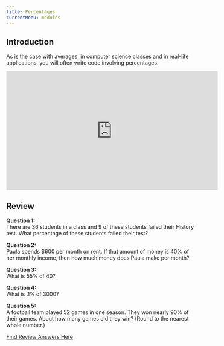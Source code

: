 ```yaml
---
title: Percentages
currentMenu: modules
---
```


## Introduction  

As is the case with averages, in computer science classes and in real-life applications, you will often write code involving percentages.

<div class="youtube-wrapper"><iframe width="560" height="315" src="https://www.youtube.com/embed/_SpE4hQ8D_o?rel=0" frameborder="0" allowfullscreen></iframe></div>

## Review   

**Question 1:**  
There are 36 students in a class and 9 of these students failed their History test. What percentage of these students failed their test? 

**Question 2:**  
Paula spends $600 per month on rent. If that amount of money is 40% of her monthly income, then how much money does Paula make per month?

**Question 3:**  
What is 55% of 40?

**Question 4:**  
What is .1% of 3000?

**Question 5:**  
A football team played 52 games in one season. They won nearly 90% of their games. About how many games did they win? (Round to the nearest whole number.)  

[Find Review Answers Here](../../ANSWERS.md)